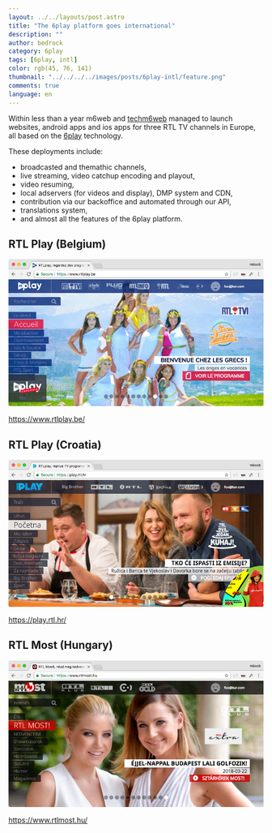 ```yaml
---
layout: ../../layouts/post.astro
title: "The 6play platform goes international"
description: ""
author: bedrock
category: 6play
tags: [6play, intl]
color: rgb(45, 76, 141)
thumbnail: "../../../../images/posts/6play-intl/feature.png"
comments: true
language: en
---
```


Within less than a year m6web and [techm6web](https://twitter.com/Bedrock_Stream) managed to launch websites, android apps and ios apps for three RTL TV channels in Europe, all based on the [6play](https://www.6play.fr) technology. 

These deployments include: 

* broadcasted and themathic channels,
* live streaming, video catchup encoding and playout,
* video resuming,
* local adservers (for videos and display), DMP system and CDN,
* contribution via our backoffice and automated through our API,
* translations system,
* and almost all the features of the 6play platform.

## RTL Play (Belgium)

![RTL Play Belgium](/images/posts/6play-intl/rtl_play_be.png)

https://www.rtlplay.be/

## RTL Play (Croatia)

![RTL Play Croatia](/images/posts/6play-intl/rtl_play_hr.png)

https://play.rtl.hr/

## RTL Most (Hungary)

![RTL Play Hungary](/images/posts/6play-intl/rtl_most.png)

https://www.rtlmost.hu/
